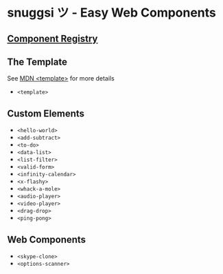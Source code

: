 # snuggsi ツ - Easy Web Components

## [Component Registry](http://snuggsi.herokuapp.com/examples)

## The Template

See [MDN &lt;template&gt;](https://developer.mozilla.org/en-US/docs/Web/HTML/Element/template)
for more details

  - `<template>`

## Custom Elements

  - `<hello-world>`
  - `<add-subtract>`
  - `<to-do>`
  - `<data-list>`
  - `<list-filter>`
  - `<valid-form>`
  - `<infinity-calendar>`
  - `<x-flashy>`
  - `<whack-a-mole>`
  - `<audio-player>`
  - `<video-player>`
  - `<drag-drop>`
  - `<ping-pong>`

## Web Components

  - `<skype-clone>`
  - `<options-scanner>`

